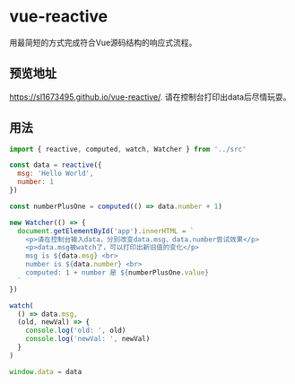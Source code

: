 # vue-reactive
用最简短的方式完成符合Vue源码结构的响应式流程。

## 预览地址
https://sl1673495.github.io/vue-reactive/.
请在控制台打印出data后尽情玩耍。

## 用法
```js
import { reactive, computed, watch, Watcher } from '../src'

const data = reactive({
  msg: 'Hello World',
  number: 1
})

const numberPlusOne = computed(() => data.number + 1)

new Watcher(() => {
  document.getElementById('app').innerHTML = `
    <p>请在控制台输入data，分别改变data.msg、data.number尝试效果</p>
    <p>data.msg被watch了，可以打印出新旧值的变化</p>
    msg is ${data.msg} <br>
    number is ${data.number} <br>
    computed: 1 + number 是 ${numberPlusOne.value}
  `
})

watch(
  () => data.msg,
  (old, newVal) => {
    console.log('old: ', old)
    console.log('newVal: ', newVal)
  }
)

window.data = data
```
